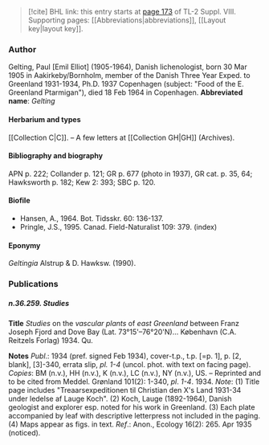 > [!cite] BHL link: this entry starts at [page 173](https://www.biodiversitylibrary.org/page/33258651) of TL-2 Suppl. VIII.
> Supporting pages: [[Abbreviations|abbreviations]], [[Layout key|layout key]].

### Author

Gelting, Paul \[Emil Elliot\] (1905-1964), Danish lichenologist, born 30 Mar 1905 in Aakirkeby/Bornholm, member of the Danish Three Year Exped. to Greenland 1931-1934, Ph.D. 1937 Copenhagen (subject: "Food of the E. Greenland Ptarmigan"), died 18 Feb 1964 in Copenhagen. 
**Abbreviated name**: *Gelting*

#### Herbarium and types

[[Collection C|C]]. – A few letters at [[Collection GH|GH]] (Archives).

#### Bibliography and biography

APN p. 222; Collander p. 121; GR p. 677 (photo in 1937), GR cat. p. 35, 64; Hawksworth p. 182; Kew 2: 393; SBC p. 120.

#### Biofile

- Hansen, A., 1964. Bot. Tidsskr. 60: 136-137.
- Pringle, J.S., 1995. Canad. Field-Naturalist 109: 379. (index)

#### Eponymy

*Geltingia* Alstrup & D. Hawksw. (1990).

### Publications

##### n.36.259. Studies

**Title**
*Studies* on the *vascular plants* of *east Greenland* between Franz Joseph Fjord and Dove Bay (Lat. 73°15'–76°20'N)... København (C.A. Reitzels Forlag) 1934. Qu.

**Notes**
*Publ*.: 1934 (pref. signed Feb 1934), cover-t.p., t.p. \[=p. 1\], p. \[2, blank\], \[3\]-340, errata slip, *pl. 1-4* (uncol. phot. with text on facing page). *Copies*: BM (n.v.), HH (n.v.), K (n.v.), LC (n.v.), NY (n.v.), US. – Reprinted and to be cited from Meddel. Grønland 101(2): 1-340, *pl*. *1-4*. 1934.
*Note*: (1) Title page includes "Treaarsexpeditionen til Christian den X's Land 1931-34 under ledelse af Lauge Koch". (2) Koch, Lauge (1892-1964), Danish geologist and explorer esp. noted for his work in Greenland. (3) Each plate accompanied by leaf with descriptive letterpress not included in the paging. (4) Maps appear as figs. in text.
*Ref*.: Anon., Ecology 16(2): 265. Apr 1935 (noticed).

